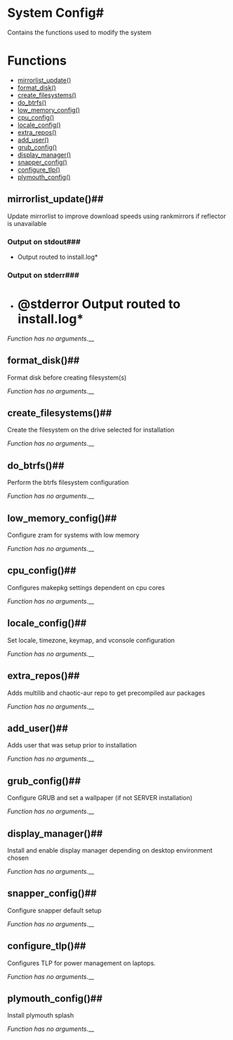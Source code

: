 # System Config# 

Contains the functions used to modify the system

# Functions
* [mirrorlist_update()](#mirrorlist_update)
* [format_disk()](#format_disk)
* [create_filesystems()](#create_filesystems)
* [do_btrfs()](#do_btrfs)
* [low_memory_config()](#low_memory_config)
* [cpu_config()](#cpu_config)
* [locale_config()](#locale_config)
* [extra_repos()](#extra_repos)
* [add_user()](#add_user)
* [grub_config()](#grub_config)
* [display_manager()](#display_manager)
* [snapper_config()](#snapper_config)
* [configure_tlp()](#configure_tlp)
* [plymouth_config()](#plymouth_config)


## mirrorlist_update()## 

Update mirrorlist to improve download speeds using rankmirrors if reflector is unavailable

### Output on stdout### 

* Output routed to install.log* 

### Output on stderr### 

* # @stderror Output routed to install.log* 

_Function has no arguments.___

## format_disk()## 

Format disk before creating filesystem(s)

_Function has no arguments.___

## create_filesystems()## 

Create the filesystem on the drive selected for installation

_Function has no arguments.___

## do_btrfs()## 

Perform the btrfs filesystem configuration

_Function has no arguments.___

## low_memory_config()## 

Configure zram for systems with low memory

_Function has no arguments.___

## cpu_config()## 

Configures makepkg settings dependent on cpu cores

_Function has no arguments.___

## locale_config()## 

Set locale, timezone, keymap, and vconsole configuration

_Function has no arguments.___

## extra_repos()## 

Adds multilib and chaotic-aur repo to get precompiled aur packages

_Function has no arguments.___

## add_user()## 

Adds user that was setup prior to installation

_Function has no arguments.___

## grub_config()## 

Configure GRUB and set a wallpaper (if not SERVER installation)

_Function has no arguments.___

## display_manager()## 

Install and enable display manager depending on desktop environment chosen

_Function has no arguments.___

## snapper_config()## 

Configure snapper default setup

_Function has no arguments.___

## configure_tlp()## 

Configures TLP for power management on laptops.

_Function has no arguments.___

## plymouth_config()## 

Install plymouth splash

_Function has no arguments.___


